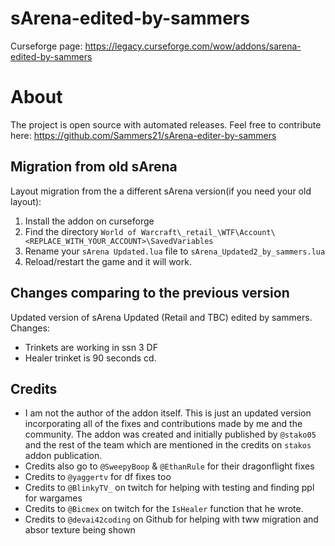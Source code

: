 # sArena-edited-by-sammers

Curseforge page: https://legacy.curseforge.com/wow/addons/sarena-edited-by-sammers

# About
The project is open source with automated releases. Feel free to contribute here: https://github.com/Sammers21/sArena-editer-by-sammers

## Migration from old sArena

Layout migration from the a different sArena version(if you need your old layout):

1. Install the addon on curseforge
2. Find the directory `World of Warcraft\_retail_\WTF\Account\<REPLACE_WITH_YOUR_ACCOUNT>\SavedVariables`
3. Rename your `sArena Updated.lua` file to `sArena_Updated2_by_sammers.lua`
4. Reload/restart the game and it will work.

## Changes comparing to the previous version

Updated version of sArena Updated (Retail and TBC) edited by sammers. Changes: 

- Trinkets are working in ssn 3 DF
- Healer trinket is 90 seconds cd.

## Credits

- I am not the author of the addon itself. This is just an updated version incorporating all of the fixes and contributions made by me and the community. The addon was created and initially published by `@stako05` and the rest of the team which are mentioned in the credits on `stakos` addon publication.
- Credits also go to `@SweepyBoop` & `@EthanRule` for their dragonflight fixes
- Credits to `@yaggertv` for df fixes too
- Credits to `@BlinkyTV_` on twitch for helping with testing and finding ppl for wargames
- Credits to `@Bicmex` on twitch for the `IsHealer` function that he wrote.
- Credits to `@devai42coding` on Github for helping with tww migration and absor texture being shown